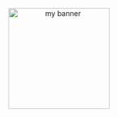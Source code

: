 <p align="center">
<img width="200" height="200" src="https://github.com/jagdtri2003/jagdtri2003/assets/54079135/e65a03b1-2d1e-4627-86d9-d84715e0396a.png" alt="my banner">
</p>

